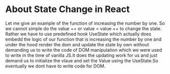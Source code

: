 # About State Change in React
Let me give an example of the function of increasing the number by one. So we cannot simple do the  value ++ or value = value ++ to change the state. Rather we have to use predefined hook UseState which actually does embedd the logic of our function that is increasing the number by one and under the hood render the dom and update the state by own without demanding us to write the code of DOM manipulation which we were used to write in the time of vanilla JS.It does the updating work for us and just demand us to initialize the vlaue and set the Value using the UseState.So eventually we dont have to write code for DOM.
